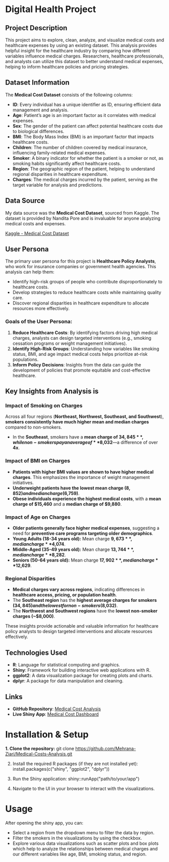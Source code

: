 # Digital Health Project

## Project Description  
This project aims to explore, clean, analyze, and visualize medical costs and healthcare expenses by using an existing dataset. This analysis provides helpful insight for the healthcare industry by comparing how different variables influence medical charges. Researchers, healthcare professionals, and analysts can utilize this dataset to better understand medical expenses, helping to inform healthcare policies and pricing strategies.  

## Dataset Information  
The **Medical Cost Dataset** consists of the following columns:  

- **ID**: Every individual has a unique identifier as ID, ensuring efficient data management and analysis.  
- **Age**: Patient’s age is an important factor as it correlates with medical expenses.  
- **Sex**: The gender of the patient can affect potential healthcare costs due to biological differences.  
- **BMI**: The Body Mass Index (BMI) is an important factor that impacts healthcare costs.  
- **Children**: The number of children covered by medical insurance, influencing family-related medical expenses.  
- **Smoker**: A binary indicator for whether the patient is a smoker or not, as smoking habits significantly affect healthcare costs.  
- **Region**: The geographic region of the patient, helping to understand regional disparities in healthcare expenditure.  
- **Charges**: The medical charges incurred by the patient, serving as the target variable for analysis and predictions.  

## Data Source  
My data source was the **Medical Cost Dataset**, sourced from Kaggle. The dataset is provided by Nandita Pore and is invaluable for anyone analyzing medical costs and expenses.  

[Kaggle - Medical Cost Dataset](https://www.kaggle.com/)  

## User Persona  
The primary user persona for this project is **Healthcare Policy Analysts**, who work for insurance companies or government health agencies. This analysis can help them:  

- Identify high-risk groups of people who contribute disproportionately to healthcare costs.  
- Develop strategies to reduce healthcare costs while maintaining quality care.  
- Discover regional disparities in healthcare expenditure to allocate resources more effectively.  

### Goals of the User Persona:  
1. **Reduce Healthcare Costs**: By identifying factors driving high medical charges, analysts can design targeted interventions (e.g., smoking cessation programs or weight management initiatives).  
2. **Identify High-Risk Groups**: Understanding how variables like smoking status, BMI, and age impact medical costs helps prioritize at-risk populations.  
3. **Inform Policy Decisions**: Insights from the data can guide the development of policies that promote equitable and cost-effective healthcare.  

## Key Insights from Analysis is   

### Impact of Smoking on Charges 
Across all four regions (**Northeast, Northwest, Southeast, and Southwest**), **smokers consistently have much higher mean and median charges** compared to non-smokers.  
- In the **Southeast**, smokers have a **mean charge of $34,845**, while non-smokers pay an average of **$8,032**—a difference of over **4x**.  

### Impact of BMI on Charges 
- **Patients with higher BMI values are shown to have higher medical charges**. This emphasizes the importance of weight management initiatives.  
- **Underweight patients have the lowest mean charge ($8,852) and median charge ($6,759)**.  
- **Obese individuals experience the highest medical costs**, with a **mean charge of $15,460** and a **median charge of $9,880**.  

### Impact of Age on Charges   
- **Older patients generally face higher medical expenses**, suggesting a need for **preventive care programs targeting older demographics**.  
- **Young Adults (18-34 years old):** Mean charge **$9,673**, median charge **$4,074**.  
- **Middle-Aged (35-49 years old):** Mean charge **$13,744**, median charge **$8,282**.  
- **Seniors (50-64 years old):** Mean charge **$17,902**, median charge **$12,629**.  

### Regional Disparities  
- **Medical charges vary across regions**, indicating differences in **healthcare access, pricing, or population health**.  
- The **Southeast region** has the **highest average charges for smokers ($34,845) and the lowest for non-smokers ($8,032)**.  
- The **Northwest and Southwest regions** have the **lowest non-smoker charges (~$8,000)**.  

These insights provide actionable and valuable information for healthcare policy analysts to design targeted interventions and allocate resources effectively.  

## Technologies Used  
- **R**: Language for statistical computing and graphics.  
- **Shiny**: Framework for building interactive web applications with R.  
- **ggplot2**: A data visualization package for creating plots and charts.  
- **dplyr**: A package for data manipulation and cleaning.  

## Links  
- **GitHub Repository**: [Medical Cost Analysis](https://github.com/Mehrana-Ziari/Medical-Cost)  
- **Live Shiny App**: [Medical Cost Dashboard](https://fatemehziari.shinyapps.io/med_cost/)
  
# Installation & Setup
 **1. Clone the repository:**
git clone https://github.com/Mehrana-Ziari/Medical-Costs-Analysis.git

 2. Install the required R packages (if they are not installed yet):
install.packages(c("shiny", "ggplot2", "dplyr"))

 3. Run the Shiny application:
shiny::runApp("path/to/your/app")

4. Navigate to the UI in your browser to interact with the visualizations.

# Usage
 After opening the shiny app, you can:
- Select a region from the dropdown menu to filter the data by region.
- Filter the smokers in the visualizations by using the checkbox.
- Explore various data visualizations such as scatter plots and box plots which help to analyze the relationships between medical charges and our different variables like age, BMI, smoking status, and region.
